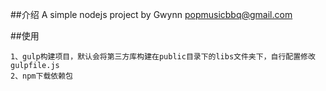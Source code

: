 ##介绍
A simple nodejs project
by Gwynn <popmusicbbq@gmail.com>

##使用
```
1、gulp构建项目，默认会将第三方库构建在public目录下的libs文件夹下，自行配置修改gulpfile.js
2、npm下载依赖包

```
